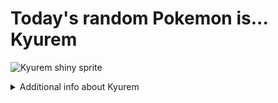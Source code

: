 # Today's random Pokemon is... Kyurem

![Kyurem shiny sprite](https://raw.githubusercontent.com/PokeAPI/sprites/master/sprites/pokemon/shiny/646.png)

<details>
<summary>Additional info about Kyurem</summary>

| srpite type | image |
|------|------|
| back_default | ![Kyurem back_default sprite](https://raw.githubusercontent.com/PokeAPI/sprites/master/sprites/pokemon/back/646.png) |
| back_shiny | ![Kyurem back_shiny sprite](https://raw.githubusercontent.com/PokeAPI/sprites/master/sprites/pokemon/back/shiny/646.png) |
| front_default | ![Kyurem front_default sprite](https://raw.githubusercontent.com/PokeAPI/sprites/master/sprites/pokemon/646.png) | </details>